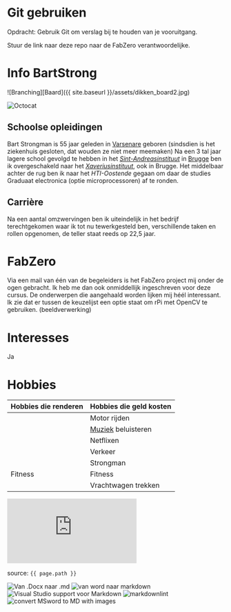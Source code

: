 # Git gebruiken

Opdracht: Gebruik Git om verslag bij te houden van je vooruitgang.

Stuur de link naar deze repo naar de FabZero verantwoordelijke.

# Info **BartStrong**

![Branching][Baard]({{ site.baseurl }}/assets/dikken_board2.jpg)  

![Octocat](https://github.githubassets.com/images/icons/emoji/octocat.png)

## Schoolse opleidingen

Bart Strongman is 55 jaar geleden in [Varsenare](https://en.wikipedia.org/wiki/Varsenare) geboren (sindsdien is het ziekenhuis gesloten, dat wouden ze niet meer meemaken)
Na een 3 tal jaar lagere school gevolgd te hebben in het [_Sint-Andreasinstituut_](https://www.sint-andreas-brugge.be/) in [Brugge](https://www.brugge.be/) ben ik overgeschakeld naar het [_Xaveriusinstituut_](https://www.sfxbrugge.be/nl/), ook in Brugge.
Het middelbaar achter de rug ben ik naar het _HTI-Oostende_ gegaan om daar de studies Graduaat electronica (optie microprocessoren) af te ronden.

## Carrière

Na een aantal omzwervingen ben ik uiteindelijk in het bedrijf terechtgekomen waar ik tot nu tewerkgesteld ben, verschillende taken en rollen opgenomen, de teller staat reeds op 22,5 jaar.

# FabZero

Via een mail van één van de begeleiders is het FabZero project mij onder de ogen gebracht. Ik heb me dan ook onmiddellijk ingeschreven voor deze cursus.
De onderwerpen die aangehaald worden lijken mij héél interessant.  Ik zie dat er tussen de keuzelijst een optie staat om rPi met OpenCV te gebruiken. (beeldverwerking)

# Interesses

Ja

# Hobbies

| Hobbies die renderen      | Hobbies die geld kosten         |
|-----------|-----------------|
|  | Motor rijden        |
|  | [Muziek](https://music.youtube.com/watch?v=qhMvAhqIgRM) beluisteren |
|  | Netflixen        |
|  | Verkeer        |
|  | Strongman     |
| Fitness   | Fitness        |
|  | Vrachtwagen trekken        |

![BartStrong](https://www.facebook.com/photo.php?fbid=440621766760611&set=pb.100024383731139.-2207520000..)

source: `{{ page.path }}`

![Van .Docx naar .md](https://gist.github.com/vzvenyach/7278543)
![van word naar markdown](https://pandoc.org/)
![Visual Studio support voor Markdown](https://code.visualstudio.com/Docs/languages/markdown)
![markdownlint](https://marketplace.visualstudio.com/items?itemName=DavidAnson.vscode-markdownlint)
![convert MSword to MD with images](https://christiantietze.de/posts/2019/07/convert-docx-to-markdown/)
